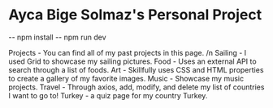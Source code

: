 # Ayca Bige Solmaz's Personal Project

-- npm install
-- npm run dev

Projects - You can find all of my past projects in this page. /n
Sailing - I used Grid to showcase my sailing pictures.
Food - Uses an external API to search through a list of foods.
Art - Skillfully uses CSS and HTML properties to create a gallery of my favorite images.
Music - Showcase my music projects.
Travel - Through axios, add, modify, and delete my list of countries I want to go to!
Turkey - a quiz page for my country Turkey.
